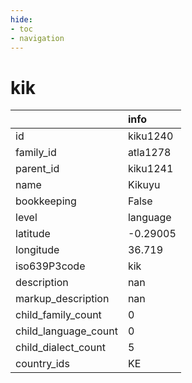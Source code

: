 ```yaml
---
hide:
- toc
- navigation
---
```

# kik
|                      | info     |
|:---------------------|:---------|
| id                   | kiku1240 |
| family_id            | atla1278 |
| parent_id            | kiku1241 |
| name                 | Kikuyu   |
| bookkeeping          | False    |
| level                | language |
| latitude             | -0.29005 |
| longitude            | 36.719   |
| iso639P3code         | kik      |
| description          | nan      |
| markup_description   | nan      |
| child_family_count   | 0        |
| child_language_count | 0        |
| child_dialect_count  | 5        |
| country_ids          | KE       |